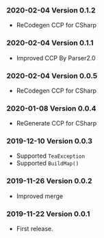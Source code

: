### 2020-02-04 Version 0.1.2
* ReCodegen CCP for CSharp

### 2020-02-04 Version 0.1.1
* Improved CCP By Parser2.0

### 2020-02-04 Version 0.0.5
* ReCodegen CCP for CSharp

### 2020-01-08 Version 0.0.4
* ReGenerate CCP for CSharp

### 2019-12-10 Version 0.0.3
* Supported `TeaException`
* Supported `BuildMap()`

### 2019-11-26 Version 0.0.2
* Improved merge

### 2019-11-22 Version 0.0.1
* First release.